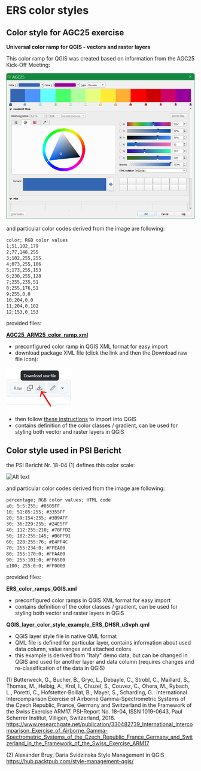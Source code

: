 # ERS color styles

## Color style for AGC25 exercise

**Universal color ramp for QGIS - vectors and raster layers**

This color ramp for QGIS was created based on information from the AGC25 Kick-Off Meeting:

![Alt text](img/AGC25_ARM25_color_ramp.png?raw=true "AGC25 clor ramp in QGIS Style manager")

and particular color codes derived from the image are following:
```
color; RGB color values
1;51,102,179
2;77,148,255
3;102,255,255
4;073,255,106
5;173,255,153
6;230,255,128
7;255,235,51
8;255,176,51
9;255,0,0
10;204,0,0
11;204,0,102
12;153,0,153
```
provided files:

**[AGC25_ARM25_color_ramp.xml](https://github.com/juhele/opengeodata/blob/master/ERS_-_European_Radiometric_and_Spectrometry_format/ERS_color_styling/AGC25_ARM25_color_ramp.xml)**
- preconfigured color ramp in QGIS XML format for easy import
- download package XML file (click the link and then the Download raw file icon):

<img src="img/download_raw.png" alt="Download raw file icon">

- then follow [these instructions](https://docs.qgis.org/3.40/en/docs/user_manual/style_library/style_manager.html#importing-items) to import into QGIS  
- contains definition of the color classes / gradient, can be used for styling both vector and raster layers in QGIS


## Color style used in PSI Bericht

the PSI Bericht Nr. 18-04 (1) defines this color scale:

![Alt text](img/tab26.png?raw=true "Color scale - PSI Bericht Nr. 18-04, p65, Table 26")

and particular color codes derived from the image are following:
```
percentage; RGB color values; HTML code
≤0; 5:5:255; #0505FF
10; 51:85:255; #3355FF
20; 59:154:255; #3B9AFF
30; 36:229:255; #24E5FF
40; 112:255:210; #70FFD2
50; 182:255:145; #B6FF91
60; 228:255:76; #E4FF4C
70; 255:234:0; #FFEA00
80; 255:170:0; #FFAA00
90; 255:101:0; #FF6500
≥100; 255:0:0; #FF0000
```
provided files:

**ERS_color_ramps_QGIS.xml**
- preconfigured color ramps in QGIS XML format for easy import
- contains definition of the color classes / gradient, can be used for styling both vector and raster layers in QGIS

**QGIS_layer_color_style_example_ERS_DHSR_uSvph.qml**
- QGIS layer style file in native QML format
- QML file is defined for particular layer, contains information about used data column, value ranges and attached colors
- this example is derived from "Italy" demo data, but can be changed in QGIS and used for another layer and data column (requires changes and re-classification of the data in QGIS)

(1) Butterweck, G., Bucher, B., Gryc, L., Debayle, C., Strobl, C.,  Maillard, S., Thomas, M., Helbig, A., Krol, I., Chuzel, S., Couvez, C., Ohera, M., Rybach, L., Poretti, C.,  Hofstetter-Boillat, B., Mayer, S., Scharding, G.: International Intercomparison Exercise of Airborne Gamma-Spectrometric Systems of the Czech Republic, France, Germany and Switzerland in the Framework of the Swiss Exercise ARM17. PSI-Report No. 18-04, ISSN 1019-0643, Paul Scherrer Institut, Villigen, Switzerland, 2018.
https://www.researchgate.net/publication/330482739_International_Intercomparison_Exercise_of_Airborne_Gamma-Spectrometric_Systems_of_the_Czech_Republic_France_Germany_and_Switzerland_in_the_Framework_of_the_Swiss_Exercise_ARM17

(2) Alexander Bruy, Daria Svidzinska
Style Management in QGIS
https://hub.packtpub.com/style-management-qgis/

